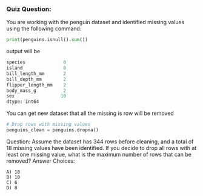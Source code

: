 ### Quiz Question:
You are working with the penguin dataset and identified missing values using the following command:

```python
print(penguins.isnull().sum())
```
output will be 
```python 
species              0
island               0
bill_length_mm       2
bill_depth_mm        2
flipper_length_mm    2
body_mass_g          2
sex                 10
dtype: int64
```

You can get new dataset that all the missing is row will be removed 
```python
# Drop rows with missing values
penguins_clean = penguins.dropna()
```

Question: Assume the dataset has 344 rows before cleaning, and a total of 18 missing values have been identified. If you decide to drop all rows with at least one missing value, what is the maximum number of rows that can be removed?
Answer Choices:

    A) 18
    B) 10
    C) 6
    D) 8 

